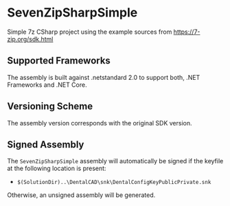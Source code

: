 # SevenZipSharpSimple

Simple 7z CSharp project using the example sources from https://7-zip.org/sdk.html

## Supported Frameworks

The assembly is built against .netstandard 2.0 to support both, .NET Frameworks and .NET Core.

## Versioning Scheme

The assembly version corresponds with the original SDK version.

## Signed Assembly

The `SevenZipSharpSimple` assembly will automatically be signed if the keyfile at the following location is present:
* `$(SolutionDir)..\DentalCAD\snk\DentalConfigKeyPublicPrivate.snk`

Otherwise, an unsigned assembly will be generated.
